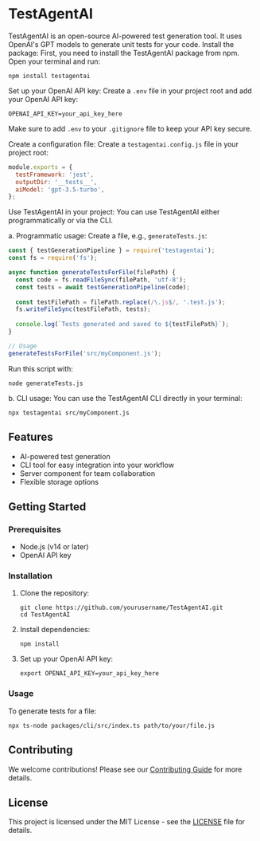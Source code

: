 # TestAgentAI

TestAgentAI is an open-source AI-powered test generation tool. It uses OpenAI's GPT models to generate unit tests for your code.
Install the package:
First, you need to install the TestAgentAI package from npm. Open your terminal and run:

```shellscript
npm install testagentai
```


Set up your OpenAI API key:
Create a `.env` file in your project root and add your OpenAI API key:

```plaintext
OPENAI_API_KEY=your_api_key_here
```

Make sure to add `.env` to your `.gitignore` file to keep your API key secure.


Create a configuration file:
Create a `testagentai.config.js` file in your project root:

```javascript
module.exports = {
  testFramework: 'jest',
  outputDir: '__tests__',
  aiModel: 'gpt-3.5-turbo',
};
```


Use TestAgentAI in your project:
You can use TestAgentAI either programmatically or via the CLI.

a. Programmatic usage:
Create a file, e.g., `generateTests.js`:

```javascript
const { testGenerationPipeline } = require('testagentai');
const fs = require('fs');

async function generateTestsForFile(filePath) {
  const code = fs.readFileSync(filePath, 'utf-8');
  const tests = await testGenerationPipeline(code);
  
  const testFilePath = filePath.replace(/\.js$/, '.test.js');
  fs.writeFileSync(testFilePath, tests);
  
  console.log(`Tests generated and saved to ${testFilePath}`);
}

// Usage
generateTestsForFile('src/myComponent.js');
```

Run this script with:

```shellscript
node generateTests.js
```

b. CLI usage:
You can use the TestAgentAI CLI directly in your terminal:

```shellscript
npx testagentai src/myComponent.js
```
## Features

- AI-powered test generation
- CLI tool for easy integration into your workflow
- Server component for team collaboration
- Flexible storage options

## Getting Started

### Prerequisites

- Node.js (v14 or later)
- OpenAI API key

### Installation

1. Clone the repository:
   ```
   git clone https://github.com/yourusername/TestAgentAI.git
   cd TestAgentAI
   ```

2. Install dependencies:
   ```
   npm install
   ```

3. Set up your OpenAI API key:
   ```
   export OPENAI_API_KEY=your_api_key_here
   ```

### Usage

To generate tests for a file:

```
npx ts-node packages/cli/src/index.ts path/to/your/file.js
```

## Contributing

We welcome contributions! Please see our [Contributing Guide](CONTRIBUTING.md) for more details.

## License

This project is licensed under the MIT License - see the [LICENSE](LICENSE) file for details.
